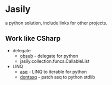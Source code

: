 # Jasily

a python solution, include links for other projects.

## Work like CSharp

* delegate
  * [obsub](https://github.com/aepsil0n/obsub) - delegate for python
  * jasily.collection.funcs.CallableList
* LINQ
  * [asq](https://github.com/sixty-north/asq) - LINQ to iterable for python
  * [dontasq](https://github.com/borzunov/dontasq) - patch asq to python stdlib
